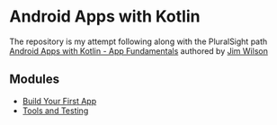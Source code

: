 # Android Apps with Kotlin

The repository is my attempt following along with the PluralSight path [Android Apps with Kotlin - App Fundamentals](https://app.pluralsight.com/paths/skills/android-development-with-kotlin-fundamentals) authored by [Jim Wilson](https://app.pluralsight.com/profile/author/jim-wilson)

## Modules

* [Build Your First App](https://app.pluralsight.com/library/courses/android-apps-kotlin-build-first-app/table-of-contents)
* [Tools and Testing](https://app.pluralsight.com/library/courses/android-apps-kotlin-tools-testing/table-of-contents)